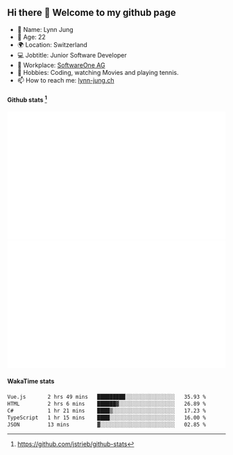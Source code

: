 ## Hi there 👋 Welcome to my github page

- 🧑 Name: Lynn Jung
- 🔞 Age: 22
- 🌍 Location: Switzerland
- 💻 Jobtitle: Junior Software Developer
- 🏢 Workplace: [SoftwareOne AG](https://www.softwareone.com/)
- 🎾 Hobbies: Coding, watching Movies and playing tennis.
- 📫 How to reach me: [lynn-jung.ch](https://lynn-jung.ch/)


#### Github stats [^1]
![](https://github.com/lynn-jung/github-stats/blob/master/generated/overview.svg)  ![](https://github.com/lynn-jung/github-stats/blob/master/generated/languages.svg)


#### WakaTime stats
<!--START_SECTION:waka-->
```text
Vue.js       2 hrs 49 mins   █████████░░░░░░░░░░░░░░░░   35.93 % 
HTML         2 hrs 6 mins    ██████▓░░░░░░░░░░░░░░░░░░   26.89 % 
C#           1 hr 21 mins    ████▒░░░░░░░░░░░░░░░░░░░░   17.23 % 
TypeScript   1 hr 15 mins    ████░░░░░░░░░░░░░░░░░░░░░   16.00 % 
JSON         13 mins         ▓░░░░░░░░░░░░░░░░░░░░░░░░   02.85 % 
```
<!--END_SECTION:waka-->

[^1]: https://github.com/jstrieb/github-stats
